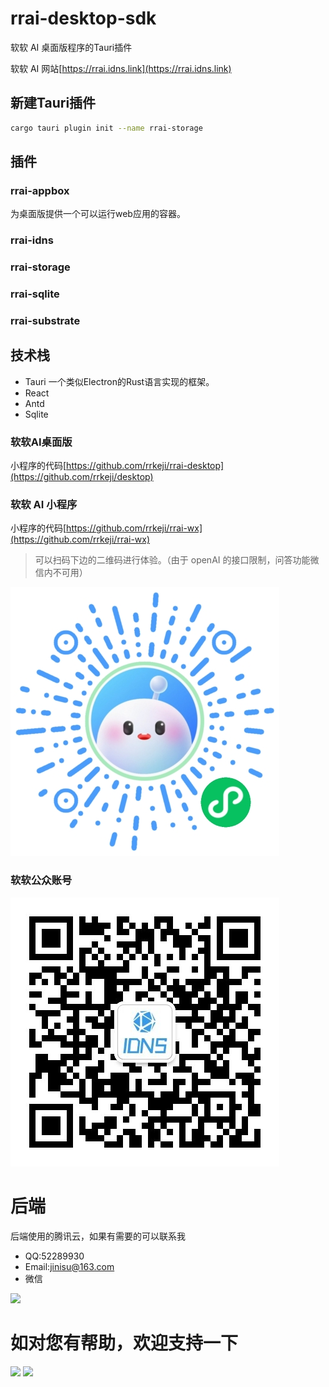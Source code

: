 
# rrai-desktop-sdk
软软 AI 桌面版程序的Tauri插件

软软 AI 网站[https://rrai.idns.link](https://rrai.idns.link)


## 新建Tauri插件

```bash
cargo tauri plugin init --name rrai-storage
```

## 插件

### rrai-appbox
为桌面版提供一个可以运行web应用的容器。

### rrai-idns

### rrai-storage

### rrai-sqlite

### rrai-substrate


## 技术栈

- Tauri 一个类似Electron的Rust语言实现的框架。
- React 
- Antd
- Sqlite

### 软软AI桌面版

小程序的代码[https://github.com/rrkeji/rrai-desktop](https://github.com/rrkeji/desktop)

### 软软 AI 小程序

小程序的代码[https://github.com/rrkeji/rrai-wx](https://github.com/rrkeji/rrai-wx)

> 可以扫码下边的二维码进行体验。（由于 openAI 的接口限制，问答功能微信内不可用）


![软软AI小程序](./docs/rrai_miniprogram.jpeg)

### 软软公众账号

![软软公众账号](./docs/idns_gzh_qrcode.jpg)


# 后端
后端使用的腾讯云，如果有需要的可以联系我

- QQ:52289930
- Email:jinisu@163.com
- 微信
<image src="./docs/1682154380014.jpg" width="300">

# 如对您有帮助，欢迎支持一下

<image src="./docs/WechatIMG89.jpeg" width="400">
<image src="./docs/WechatIMG90.jpeg" width="400">